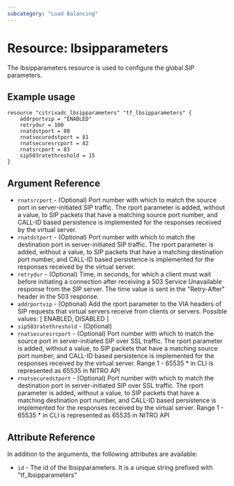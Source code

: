 ```yaml
---
subcategory: "Load Balancing"
---
```


# Resource: lbsipparameters

The lbsipparameters resource is used to configure the global SIP parameters.


## Example usage

```hcl
resource "citrixadc_lbsipparameters" "tf_lbsipparameters" {
	addrportvip = "ENABLED"
	retrydur = 100
	rnatdstport = 80
	rnatsecuredstport = 81
	rnatsecuresrcport = 82
	rnatsrcport = 83
	sip503ratethreshold = 15
}
```


## Argument Reference

* `rnatsrcport` - (Optional) Port number with which to match the source port in server-initiated SIP traffic. The rport parameter is added, without a value, to SIP packets that have a matching source port number, and CALL-ID based persistence is implemented for the responses received by the virtual server.
* `rnatdstport` - (Optional) Port number with which to match the destination port in server-initiated SIP traffic. The rport parameter is added, without a value, to SIP packets that have a matching destination port number, and CALL-ID based persistence is implemented for the responses received by the virtual server.
* `retrydur` - (Optional) Time, in seconds, for which a client must wait before initiating a connection after receiving a 503 Service Unavailable response from the SIP server. The time value is sent in the "Retry-After" header in the 503 response.
* `addrportvip` - (Optional) Add the rport parameter to the VIA headers of SIP requests that virtual servers receive from clients or servers. Possible values: [ ENABLED, DISABLED ]
* `sip503ratethreshold` - (Optional) 
* `rnatsecuresrcport` - (Optional) Port number with which to match the source port in server-initiated SIP over SSL traffic. The rport parameter is added, without a value, to SIP packets that have a matching source port number, and CALL-ID based persistence is implemented for the responses received by the virtual server. Range 1 - 65535 * in CLI is represented as 65535 in NITRO API
* `rnatsecuredstport` - (Optional) Port number with which to match the destination port in server-initiated SIP over SSL traffic. The rport parameter is added, without a value, to SIP packets that have a matching destination port number, and CALL-ID based persistence is implemented for the responses received by the virtual server. Range 1 - 65535 * in CLI is represented as 65535 in NITRO API


## Attribute Reference

In addition to the arguments, the following attributes are available:

* `id` - The id of the lbsipparameters. It is a unique string prefixed with "tf_lbsipparameters"
